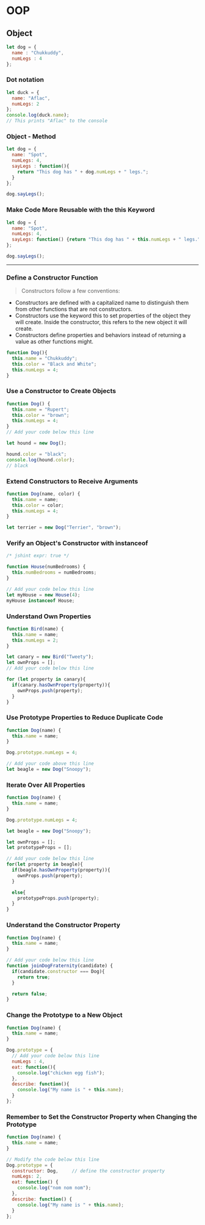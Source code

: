 # OOP
## Object
```javascript
let dog = {
  name : "Chukkuddy",
  numLegs : 4
};
```

### Dot notation
```javascript
let duck = {
  name: "Aflac",
  numLegs: 2
};
console.log(duck.name);
// This prints "Aflac" to the console
```

### Object - Method
```javascript
let dog = {
  name: "Spot",
  numLegs: 4,
  sayLegs : function(){
    return "This dog has " + dog.numLegs + " legs.";
  }
};

dog.sayLegs();
```

### Make Code More Reusable with the this Keyword
```javascript
let dog = {
  name: "Spot",
  numLegs: 4,
  sayLegs: function() {return "This dog has " + this.numLegs + " legs.";}
};

dog.sayLegs();
```

<hr>

### Define a Constructor Function

> Constructors follow a few conventions:

* Constructors are defined with a capitalized name to distinguish them from other functions that are not constructors.
* Constructors use the keyword this to set properties of the object they will create. Inside the constructor, this refers to the new object it will create.
* Constructors define properties and behaviors instead of returning a value as other functions might.

```javascript
function Dog(){
  this.name = "Chukkuddy";
  this.color = "Black and White";
  this.numLegs = 4;
}
```


### Use a Constructor to Create Objects
```javascript
function Dog() {
  this.name = "Rupert";
  this.color = "brown";
  this.numLegs = 4;
}
// Add your code below this line

let hound = new Dog();
```

```javascript
hound.color = "black";
console.log(hound.color);
// black
```


### Extend Constructors to Receive Arguments

```javascript
function Dog(name, color) {
  this.name = name;
  this.color = color;
  this.numLegs = 4;
}

let terrier = new Dog("Terrier", "brown");
```


### Verify an Object's Constructor with instanceof
```javascript
/* jshint expr: true */

function House(numBedrooms) {
  this.numBedrooms = numBedrooms;
}

// Add your code below this line
let myHouse = new House(4);
myHouse instanceof House;
```


### Understand Own Properties
```javascript
function Bird(name) {
  this.name = name;
  this.numLegs = 2;
}

let canary = new Bird("Tweety");
let ownProps = [];
// Add your code below this line

for (let property in canary){
  if(canary.hasOwnProperty(property)){
    ownProps.push(property);
  }
}
```


### Use Prototype Properties to Reduce Duplicate Code

```javascript
function Dog(name) {
  this.name = name;
}

Dog.prototype.numLegs = 4;

// Add your code above this line
let beagle = new Dog("Snoopy");
```


### Iterate Over All Properties

```javascript
function Dog(name) {
  this.name = name;
}

Dog.prototype.numLegs = 4;

let beagle = new Dog("Snoopy");

let ownProps = [];
let prototypeProps = [];

// Add your code below this line 
for(let property in beagle){
  if(beagle.hasOwnProperty(property)){
    ownProps.push(property);
  }

  else{
    prototypeProps.push(property);
  }
}
```


### Understand the Constructor Property
```javascript
function Dog(name) {
  this.name = name;
}

// Add your code below this line
function joinDogFraternity(candidate) {
  if(candidate.constructor === Dog){
    return true;
  }

  return false;
}
```


### Change the Prototype to a New Object

``` javascript
function Dog(name) {
  this.name = name; 
}

Dog.prototype = {
  // Add your code below this line
  numLegs : 4,
  eat: function(){
    console.log("chicken egg fish");
  },
  describe: function(){
    console.log("My name is " + this.name);
  }
};
```



### Remember to Set the Constructor Property when Changing the Prototype
```javascript
function Dog(name) {
  this.name = name; 
}

// Modify the code below this line
Dog.prototype = {
  constructor: Dog,     // define the constructor property
  numLegs: 2, 
  eat: function() {
    console.log("nom nom nom"); 
  }, 
  describe: function() {
    console.log("My name is " + this.name); 
  }
};
```